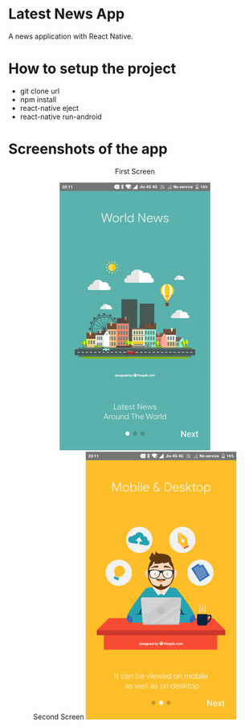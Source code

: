 # Latest News App

A news application with React Native. 


# How to setup the project

  - git clone url
  - npm install
  - react-native eject
  - react-native run-android
  
# Screenshots of the app


<div align="center">
<p>First Screen</p>
</div>

<div align="center">
    <img src="/screenshots/FIRST_SCREEN.png" width="300px"</img> 
</div>



<div align="center">
    Second Screen
    <img src="/screenshots/SECOND_SCREEN.png" width="300px"</img> 
</div>




